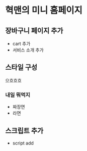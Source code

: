 # 혁맨의 미니 홈페이지

## 장바구니 페이지 추가

- cart 추가
- 서비스 소개 추가

## 스타일 구성

으흐흐흐

### 내일 뭐먹지

- 짜장면
- 라면

## 스크립트 추가

- script add
